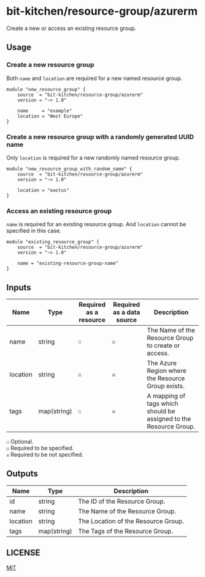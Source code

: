# bit-kitchen/resource-group/azurerm

Create a new or access an existing resource group.

## Usage

### Create a new resource group

Both `name` and `location` are required for a new named resource group.

```hcl
module "new_resource_group" {
    source  = "bit-kitchen/resource-group/azurerm"
    version = "~> 1.0"

    name     = "example"
    location = "West Europe"
}
```

### Create a new resource group with a randomly generated UUID name

Only `location` is required for a new randomly named resource group.

```hcl
module "new_resource_group_with_random_name" {
    source  = "bit-kitchen/resource-group/azurerm"
    version = "~> 1.0"

    location = "eastus"
}
```

### Access an existing resource group

`name` is required for an existing resource group.
And `location` cannot be specified in this case.

```hcl
module "existing_resource_group" {
    source  = "bit-kitchen/resource-group/azurerm"
    version = "~> 1.0"

    name = "existing-resource-group-name"
}
```


## Inputs

Name     | Type        | Required <br> as a resource | Required <br> as a data source | Description
-------- | ----------- | --------------------------- | ------------------------------ | -----------
name     | string      | `☐` | `☑` | The Name of the Resource Group to create or access.
location | string      | `☑` | `☒` | The Azure Region where the Resource Group exists.
tags     | map(string) | `☐` | `☒` | A mapping of tags which should be assigned to the Resource Group.

`☐` Optional.  
`☑` Required to be specified.  
`☒` Required to be not specified.  


## Outputs

Name     | Type        | Description
-------- | ----------- | -----------
id       | string      | The ID of the Resource Group.
name     | string      | The Name of the Resource Group.
location | string      | The Location of the Resource Group.
tags     | map(string) | The Tags of the Resource Group.


## LICENSE

[MIT](LICENSE)
